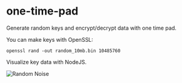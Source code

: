 # one-time-pad

Generate random keys and encrypt/decrypt data with one time pad.

You can make keys with OpenSSL:

```openssl rand -out random_10mb.bin 10485760```

Visualize key data with NodeJS.

![Random Noise](./example-key.png)
